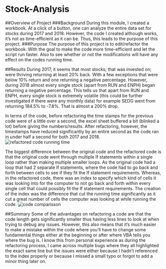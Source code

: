 # Stock-Analysis
##Overview of Project
###Background
During this module, I created a workbook. At a click of a button, one can analyze the entire data set for stocks during 2017 and 2018. However, the code I created although works, it’s not as time-efficient as it can be. Thus, this leads to the purpose of this project.
###Purpose
The purpose of this project is to edit/refactor the workbook. With the goal to make the code more time-efficient and let the script run faster. Also to see whether or not the modifications will have any effect on the codes running time.
  
##Results
During 2017, it seems that most stocks; that was invested on; were thriving returning at least 20% back. With a few exceptions that were below 10% return and one returning a negative percentage. However, during 2018 almost every single stock (apart from RUN and ENPH) began returning a negative percentage. This tells us that apart from RUN and ENPH, every single stock is extremely volatile (this could be further investigated if there were any monthly data) for example SEDG went from returning 184.5% to -7.8%. That is almost a 200% drop. 

In terms of the code, before refactoring the time stamps for the previous code were of a little over a second, the excel sheet buffered a bit (blinked a lot) before giving the numbers/results. After refactoring, however, the timestamps have reduced significantly by an entire second as the code ran in under half a second for both 2017 and 2018.  
![refactored code running time](https://user-images.githubusercontent.com/104941338/170326951-1f99ae72-e354-4eb5-9d2d-98e74bdac632.png)

The biggest difference between the original code and the refactored code is that the original code went through multiple If statements within a single loop rather than making multiple smaller loops. As the original code had a loop that had 2 separate If statements, where the code had to go back and forth between cells to see if they fit the If statement requirements. Whereas, in the refactored code, there was an index to specify which kind of cells it was looking into for the computer to not go back and forth within every single cell that could possibly fit the If statement requirements. The creation of the index was the difference that cut the running time significantly as it cut a great number of cells the computer was looking at while running the code. 
![code comparisson](https://user-images.githubusercontent.com/104941338/170327084-359b11a9-41e5-4162-81da-811db05e3b02.png)

##Summary
Some of the advantages on refactoring a code are that the code length gets significantly smaller thus having less lines to look at when trying to debug any issues. However, this also means that it’s much easier to make a mistake within the code where you’ll have to change some fundamental things either at the beginning or after where VBA tells you where the bug is. I know this from personal experience as during the refactoring process, I came across multiple bugs where they all highlighted the exact same line but the issues were either because I hadn’t referenced to the index properly or because I missed a small typo or forgot to add a minor thing later on. 
